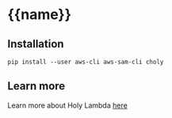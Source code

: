 # {{name}}
## Installation
```
pip install --user aws-cli aws-sam-cli choly
```
## Learn more
Learn more about Holy Lambda [here](https://cljdoc.org/d/fierycod/holy-lambda/CURRENT/doc/installation)
